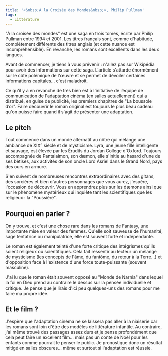 ```yaml
---
title: '«&nbsp;A la Croisée des Mondes&nbsp;», Philip Pullman'
tags:
  - Littérature
---
```


"À la croisée des mondes" est une saga en trois tomes, écrite par Philip Pullman
entre 1994 et 2001. Les titres français sont, comme d'habitude, complètement
différents des titres anglais (et cette nuance est incompréhensible). En
revanche, les romans sont excellents dans les deux langues.

<!-- more -->

Avant de commencer, je tiens à vous prévenir&nbsp;: n'allez pas sur Wikipédia
pour avoir des informations sur cette saga. L'article s'attarde énormément sur
le côté polémique de l'œuvre et se permet de dévoiler certaines informations
capitales… c'est maladroit.

Ce qu'il y a en revanche de très bien est à l'initiative de l’équipe de
communication de l'adaptation cinéma (en salles actuellement) qui a distribué,
en guise de publicité, les premiers chapitres de "La boussole d’or". Faire
découvrir le roman original est toujours le plus beau cadeau qu'on puisse faire
quand il s'agit de présenter une adaptation.

## Le pitch

Tout commence dans un monde alternatif au nôtre qui mélange une ambiance de XIX°
siècle et de mysticisme. Lyra, une jeune fille intelligente et sauvage, est
élevée par les Érudits du Jordan College d'Oxford. Toujours accompagnée de
Pantalaimon, son dæmon, elle s'initie au hasard d'une de ses bêtises, aux
activités de son oncle Lord Asriel dans le Grand Nord, pays des ours en armure.

S'en suivent de nombreuses rencontres extraordinaires avec des gitans, des
sorcières et bien d'autres personnages que vous aurez, j'espère, l'occasion de
découvrir. Vous en apprendrez plus sur les dæmons ainsi que sur le phénomène
mystérieux qui inquiète tant les scientifiques que les religieux&nbsp;: la
"Poussière".

## Pourquoi en parler&nbsp;?

On y trouve, et c'est une chose rare dans les romans de Fantasy, une importante
mise en valeur des femmes. Qu'elle soit sauveuse de l'humanité, sage tentatrice
ou manipulatrice, elle est souvent forte et indépendante.

Le roman est également teinté d'une forte critique des intégrismes qu'ils soient
religieux ou scientifiques. Cela fait ressentir au lecteur un mélange de
mysticisme (les concepts de l'âme, du fantôme, du retour à la Terre…) et
d'opposition face à l'existence d'une force toute-puissante (souvent masculine).

J'ai lu que le roman était souvent opposé au "Monde de Narnia" dans lequel la
foi en Dieu prend au contraire le dessus sur la pensée individuelle et critique.
Je pense que je lirais d'ici peu quelques-uns des romans pour me faire ma propre
idée.

## Et le film&nbsp;?

J'espère que l'adaptation cinéma ne se laissera pas aller à la niaiserie car les
romans sont loin d'être des modèles de littérature infantile. Au contraire, j'ai
même trouvé des passages assez durs et je pense profondément que cela peut faire
un excellent film… mais pas un conte de Noël pour les enfants comme pourrait le
penser le public. Je pronostique donc un résultat mitigé en salles obscures…
même et surtout si l'adaptation est réussie.
